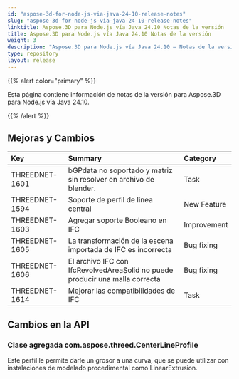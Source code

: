 ```yaml
---
id: "aspose-3d-for-node-js-via-java-24-10-release-notes"
slug: "aspose-3d-for-node-js-via-java-24-10-release-notes"
linktitle: Aspose.3D para Node.js vía Java 24.10 Notas de la versión
title: Aspose.3D para Node.js vía Java 24.10 Notas de la versión
weight: 3
description: "Aspose.3D para Node.js vía Java 24.10 – Notas de la versión: las últimas actualizaciones y correcciones."
type: repository
layout: release
---
```


{{% alert color="primary" %}}

Esta página contiene información de notas de la versión para Aspose.3D para Node.js vía Java 24.10.

{{% /alert %}}
## **Mejoras y Cambios**

|**Key**|**Summary**|**Category**|
| :- | :- | :- |
| THREEDNET-1601 | bGPdata no soportado y matriz sin resolver en archivo de blender. | Task |
| THREEDNET-1594 | Soporte de perfil de línea central | New Feature |
| THREEDNET-1603 | Agregar soporte Booleano en IFC | Improvement |
| THREEDNET-1605 | La transformación de la escena importada de IFC es incorrecta | Bug fixing |
| THREEDNET-1606 | El archivo IFC con IfcRevolvedAreaSolid no puede producir una malla correcta | Bug fixing |
| THREEDNET-1614 | Mejorar las compatibilidades de IFC | Task |

## Cambios en la API ##

### Clase agregada **com.aspose.threed.CenterLineProfile**

Este perfil le permite darle un grosor a una curva, que se puede utilizar con instalaciones de modelado procedimental como LinearExtrusion.